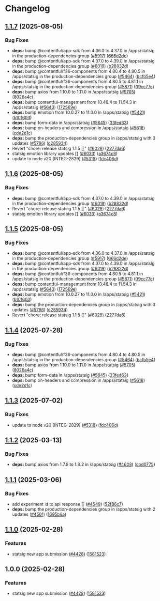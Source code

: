 # Changelog

## [1.1.7](https://github.com/contentful/marketplace-partner-apps/compare/statsig-v1.1.6...statsig-v1.1.7) (2025-08-05)


### Bug Fixes

* **deps:** bump @contentful/app-sdk from 4.36.0 to 4.37.0 in /apps/statsig in the production-dependencies group ([#5917](https://github.com/contentful/marketplace-partner-apps/issues/5917)) ([666d2de](https://github.com/contentful/marketplace-partner-apps/commit/666d2defe69af15ba9c1c45eeca9503f910ac0b5))
* **deps:** bump @contentful/app-sdk from 4.37.0 to 4.39.0 in /apps/statsig in the production-dependencies group ([#6019](https://github.com/contentful/marketplace-partner-apps/issues/6019)) ([b28832d](https://github.com/contentful/marketplace-partner-apps/commit/b28832d4bd689dd910e285d058851562b0e7a31e))
* **deps:** bump @contentful/f36-components from 4.80.4 to 4.80.5 in /apps/statsig in the production-dependencies group ([#5464](https://github.com/contentful/marketplace-partner-apps/issues/5464)) ([bcfb5e4](https://github.com/contentful/marketplace-partner-apps/commit/bcfb5e4c566de5eca0c773afc68a2efefb540d22))
* **deps:** bump @contentful/f36-components from 4.80.5 to 4.81.1 in /apps/statsig in the production-dependencies group ([#5871](https://github.com/contentful/marketplace-partner-apps/issues/5871)) ([09cc77c](https://github.com/contentful/marketplace-partner-apps/commit/09cc77c6c374bc2af1970f5fc8d1b51107b35706))
* **deps:** bump axios from 1.10.0 to 1.11.0 in /apps/statsig ([#5705](https://github.com/contentful/marketplace-partner-apps/issues/5705)) ([8026a4c](https://github.com/contentful/marketplace-partner-apps/commit/8026a4cbc6867353ac62e22f40a65cd930314950))
* **deps:** bump contentful-management from 10.46.4 to 11.54.3 in /apps/statsig ([#5643](https://github.com/contentful/marketplace-partner-apps/issues/5643)) ([172569e](https://github.com/contentful/marketplace-partner-apps/commit/172569e56949b6b5256f13504e0cb6befa710ba7))
* **deps:** bump emotion from 10.0.27 to 11.0.0 in /apps/statsig ([#5421](https://github.com/contentful/marketplace-partner-apps/issues/5421)) ([b10f603](https://github.com/contentful/marketplace-partner-apps/commit/b10f6031c5b82eec58e9ec25ecf505d5ba9798a7))
* **deps:** bump form-data in /apps/statsig ([#5645](https://github.com/contentful/marketplace-partner-apps/issues/5645)) ([33fed63](https://github.com/contentful/marketplace-partner-apps/commit/33fed6383b1e0c662bff1fd1e7cef0c524d6435e))
* **deps:** bump on-headers and compression in /apps/statsig ([#5618](https://github.com/contentful/marketplace-partner-apps/issues/5618)) ([cde2d1c](https://github.com/contentful/marketplace-partner-apps/commit/cde2d1c315621eec675a134744f5992d9e38055c))
* **deps:** bump the production-dependencies group in /apps/statsig with 3 updates ([#5796](https://github.com/contentful/marketplace-partner-apps/issues/5796)) ([c285934](https://github.com/contentful/marketplace-partner-apps/commit/c285934859b9362109edef8ba98f30cac5f368b4))
* Revert "chore: release  statsig 1.1.5 []" ([#6029](https://github.com/contentful/marketplace-partner-apps/issues/6029)) ([2277da6](https://github.com/contentful/marketplace-partner-apps/commit/2277da6722cfc1ccbb1c470ff3fb150469fc97e9))
* statsig emotion library updates [] ([#6033](https://github.com/contentful/marketplace-partner-apps/issues/6033)) ([a3674c8](https://github.com/contentful/marketplace-partner-apps/commit/a3674c82ad0258f75fc5fa29e145ad60a591e8fa))
* update to node v20 [INTEG-2829] ([#5318](https://github.com/contentful/marketplace-partner-apps/issues/5318)) ([fdc406d](https://github.com/contentful/marketplace-partner-apps/commit/fdc406d9328bc6279abb658dcf5a1bf28795a449))

## [1.1.6](https://github.com/contentful/marketplace-partner-apps/compare/statsig-v1.1.5...statsig-v1.1.6) (2025-08-05)


### Bug Fixes

* **deps:** bump @contentful/app-sdk from 4.37.0 to 4.39.0 in /apps/statsig in the production-dependencies group ([#6019](https://github.com/contentful/marketplace-partner-apps/issues/6019)) ([b28832d](https://github.com/contentful/marketplace-partner-apps/commit/b28832d4bd689dd910e285d058851562b0e7a31e))
* Revert "chore: release  statsig 1.1.5 []" ([#6029](https://github.com/contentful/marketplace-partner-apps/issues/6029)) ([2277da6](https://github.com/contentful/marketplace-partner-apps/commit/2277da6722cfc1ccbb1c470ff3fb150469fc97e9))
* statsig emotion library updates [] ([#6033](https://github.com/contentful/marketplace-partner-apps/issues/6033)) ([a3674c8](https://github.com/contentful/marketplace-partner-apps/commit/a3674c82ad0258f75fc5fa29e145ad60a591e8fa))

## [1.1.5](https://github.com/contentful/marketplace-partner-apps/compare/statsig-v1.1.4...statsig-v1.1.5) (2025-08-05)


### Bug Fixes

* **deps:** bump @contentful/app-sdk from 4.36.0 to 4.37.0 in /apps/statsig in the production-dependencies group ([#5917](https://github.com/contentful/marketplace-partner-apps/issues/5917)) ([666d2de](https://github.com/contentful/marketplace-partner-apps/commit/666d2defe69af15ba9c1c45eeca9503f910ac0b5))
* **deps:** bump @contentful/app-sdk from 4.37.0 to 4.39.0 in /apps/statsig in the production-dependencies group ([#6019](https://github.com/contentful/marketplace-partner-apps/issues/6019)) ([b28832d](https://github.com/contentful/marketplace-partner-apps/commit/b28832d4bd689dd910e285d058851562b0e7a31e))
* **deps:** bump @contentful/f36-components from 4.80.5 to 4.81.1 in /apps/statsig in the production-dependencies group ([#5871](https://github.com/contentful/marketplace-partner-apps/issues/5871)) ([09cc77c](https://github.com/contentful/marketplace-partner-apps/commit/09cc77c6c374bc2af1970f5fc8d1b51107b35706))
* **deps:** bump contentful-management from 10.46.4 to 11.54.3 in /apps/statsig ([#5643](https://github.com/contentful/marketplace-partner-apps/issues/5643)) ([172569e](https://github.com/contentful/marketplace-partner-apps/commit/172569e56949b6b5256f13504e0cb6befa710ba7))
* **deps:** bump emotion from 10.0.27 to 11.0.0 in /apps/statsig ([#5421](https://github.com/contentful/marketplace-partner-apps/issues/5421)) ([b10f603](https://github.com/contentful/marketplace-partner-apps/commit/b10f6031c5b82eec58e9ec25ecf505d5ba9798a7))
* **deps:** bump the production-dependencies group in /apps/statsig with 3 updates ([#5796](https://github.com/contentful/marketplace-partner-apps/issues/5796)) ([c285934](https://github.com/contentful/marketplace-partner-apps/commit/c285934859b9362109edef8ba98f30cac5f368b4))
* Revert "chore: release  statsig 1.1.5 []" ([#6029](https://github.com/contentful/marketplace-partner-apps/issues/6029)) ([2277da6](https://github.com/contentful/marketplace-partner-apps/commit/2277da6722cfc1ccbb1c470ff3fb150469fc97e9))

## [1.1.4](https://github.com/contentful/marketplace-partner-apps/compare/statsig-v1.1.3...statsig-v1.1.4) (2025-07-28)


### Bug Fixes

* **deps:** bump @contentful/f36-components from 4.80.4 to 4.80.5 in /apps/statsig in the production-dependencies group ([#5464](https://github.com/contentful/marketplace-partner-apps/issues/5464)) ([bcfb5e4](https://github.com/contentful/marketplace-partner-apps/commit/bcfb5e4c566de5eca0c773afc68a2efefb540d22))
* **deps:** bump axios from 1.10.0 to 1.11.0 in /apps/statsig ([#5705](https://github.com/contentful/marketplace-partner-apps/issues/5705)) ([8026a4c](https://github.com/contentful/marketplace-partner-apps/commit/8026a4cbc6867353ac62e22f40a65cd930314950))
* **deps:** bump form-data in /apps/statsig ([#5645](https://github.com/contentful/marketplace-partner-apps/issues/5645)) ([33fed63](https://github.com/contentful/marketplace-partner-apps/commit/33fed6383b1e0c662bff1fd1e7cef0c524d6435e))
* **deps:** bump on-headers and compression in /apps/statsig ([#5618](https://github.com/contentful/marketplace-partner-apps/issues/5618)) ([cde2d1c](https://github.com/contentful/marketplace-partner-apps/commit/cde2d1c315621eec675a134744f5992d9e38055c))

## [1.1.3](https://github.com/contentful/marketplace-partner-apps/compare/statsig-v1.1.2...statsig-v1.1.3) (2025-07-02)


### Bug Fixes

* update to node v20 [INTEG-2829] ([#5318](https://github.com/contentful/marketplace-partner-apps/issues/5318)) ([fdc406d](https://github.com/contentful/marketplace-partner-apps/commit/fdc406d9328bc6279abb658dcf5a1bf28795a449))

## [1.1.2](https://github.com/contentful/marketplace-partner-apps/compare/statsig-v1.1.1...statsig-v1.1.2) (2025-03-13)


### Bug Fixes

* **deps:** bump axios from 1.7.9 to 1.8.2 in /apps/statsig ([#4608](https://github.com/contentful/marketplace-partner-apps/issues/4608)) ([cbd0775](https://github.com/contentful/marketplace-partner-apps/commit/cbd0775b3d80fa277a4e7118edf6dba7ab7b4a32))

## [1.1.1](https://github.com/contentful/marketplace-partner-apps/compare/statsig-v1.1.0...statsig-v1.1.1) (2025-03-06)


### Bug Fixes

* add experiment id to api response [] ([#4549](https://github.com/contentful/marketplace-partner-apps/issues/4549)) ([52f86c7](https://github.com/contentful/marketplace-partner-apps/commit/52f86c7d978a4d0c9001f377fca5ea146e1f1f56))
* **deps:** bump the production-dependencies group in /apps/statsig with 2 updates ([#4501](https://github.com/contentful/marketplace-partner-apps/issues/4501)) ([1695b6a](https://github.com/contentful/marketplace-partner-apps/commit/1695b6afa5c4f783591fcfe0718a651441ec6d0c))

## [1.1.0](https://github.com/contentful/marketplace-partner-apps/compare/statsig-v1.0.0...statsig-v1.1.0) (2025-02-28)


### Features

* statsig new app submission ([#4428](https://github.com/contentful/marketplace-partner-apps/issues/4428)) ([1581523](https://github.com/contentful/marketplace-partner-apps/commit/15815230a0c3fc213f6aad5e1dafffc05ac1cc0f))

## 1.0.0 (2025-02-28)


### Features

* statsig new app submission ([#4428](https://github.com/contentful/marketplace-partner-apps/issues/4428)) ([1581523](https://github.com/contentful/marketplace-partner-apps/commit/15815230a0c3fc213f6aad5e1dafffc05ac1cc0f))
